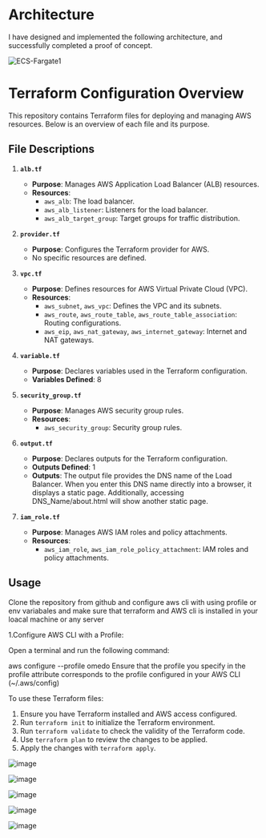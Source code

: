 # Architecture
I have designed and implemented the following architecture, and successfully completed a proof of concept.

![ECS-Fargate1](https://github.com/INDALARAJESH/ecs-task-defination/assets/109213968/a0e29eaf-1e5c-4404-a619-089244944603)



# Terraform Configuration Overview

This repository contains Terraform files for deploying and managing AWS resources. Below is an overview of each file and its purpose.

## File Descriptions

1. **`alb.tf`**
   - **Purpose**: Manages AWS Application Load Balancer (ALB) resources.
   - **Resources**:
     - `aws_alb`: The load balancer.
     - `aws_alb_listener`: Listeners for the load balancer.
     - `aws_alb_target_group`: Target groups for traffic distribution.

2. **`provider.tf`**
   - **Purpose**: Configures the Terraform provider for AWS.
   - No specific resources are defined.

3. **`vpc.tf`**
   - **Purpose**: Defines resources for AWS Virtual Private Cloud (VPC).
   - **Resources**:
     - `aws_subnet`, `aws_vpc`: Defines the VPC and its subnets.
     - `aws_route`, `aws_route_table`, `aws_route_table_association`: Routing configurations.
     - `aws_eip`, `aws_nat_gateway`, `aws_internet_gateway`: Internet and NAT gateways.

4. **`variable.tf`**
   - **Purpose**: Declares variables used in the Terraform configuration.
   - **Variables Defined**: 8

5. **`security_group.tf`**
   - **Purpose**: Manages AWS security group rules.
   - **Resources**:
     - `aws_security_group`: Security group rules.

6. **`output.tf`**
   - **Purpose**: Declares outputs for the Terraform configuration.
   - **Outputs Defined**: 1
   - **Outputs**: The output file provides the DNS name of the Load Balancer. When you enter this DNS name directly into a browser, it displays a static page. Additionally, accessing DNS_Name/about.html will show another static page.


7. **`iam_role.tf`**
   - **Purpose**: Manages AWS IAM roles and policy attachments.
   - **Resources**:
     - `aws_iam_role`, `aws_iam_role_policy_attachment`: IAM roles and policy attachments.

## Usage

Clone the repository from github and configure aws cli with using profile or env variabales and make sure that terraform and AWS cli is installed in your loacal machine or any server

1.Configure AWS CLI with a Profile:

Open a terminal and run the following command:

aws configure --profile omedo
Ensure that the profile you specify in the profile attribute corresponds to the profile configured in your AWS CLI (~/.aws/config)



To use these Terraform files:
1. Ensure you have Terraform installed and AWS access configured.
2. Run `terraform init` to initialize the Terraform environment.
3. Run `terraform validate` to check the validity of the Terraform code.
4. Use `terraform plan` to review the changes to be applied.
5. Apply the changes with `terraform apply`.

![image](https://github.com/ChukwumaOnyemelukwe1990/Project/assets/61339683/323061cf-393b-4b6f-9308-e07e67c3f5a2)

![image](https://github.com/ChukwumaOnyemelukwe1990/Project/assets/61339683/6f52bf82-4f72-4b58-a378-186b8a094cd0)

![image](https://github.com/ChukwumaOnyemelukwe1990/Project/assets/61339683/72ad5139-101e-4b31-80ef-a5ac4a9fe42d)

![image](https://github.com/ChukwumaOnyemelukwe1990/Project/assets/61339683/11543a43-f84b-4ad1-8a4f-b36fb7f4ef88)

![image](https://github.com/ChukwumaOnyemelukwe1990/Project/assets/61339683/ca2a7210-2c21-4e34-803b-d3ef5145267c)









